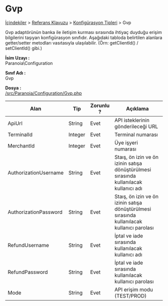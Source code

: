 # Gvp

[İçindekiler](/docs/icindekiler.md) > [Referans Klavuzu](/docs/References.md) > [Konfigürasyon Tipleri](/docs/References/ConfigurationTypes.md) > Gvp

Gvp adaptörünün banka ile iletişim kurması sırasında ihtiyaç duyduğu erişim bilgilerini taşıyan konfigürasyon sınıfıdır. Aşağıdaki tabloda belirtilen alanlara getter/setter metodları vasıtasıyla ulaşılabilir. (Örn: getClientId() / setClientId() gibi.)

**İsim Uzayı :**<br/>
Paranoia\Configuration

**Sınıf Adı :**<br/>
Gvp

**Dosya :**<br/>
[/src/Paranoia/Configuration/Gvp.php](/src/Paranoia/Configuration/Gvp.php)

| Alan                  | Tip        | Zorunlu ? | Açıklama
|-----------------------|------------|-----------|---------------------------------|
| ApiUrl				| String | Evet | API isteklerinin gönderileceği URL |
| TerminalId            | Integer    | Evet      | Terminal numarası |
| MerchantId            | Integer    | Evet      | Üye işyeri numarası |
| AuthorizationUsername | String     | Evet      | Staış, ön izin ve ön izinin satışa dönüştürülmesi sırasında kullanılacak kullanıcı adı |
| AuthorizationPassword | String     | Evet      | Staış, ön izin ve ön izinin satışa dönüştürülmesi sırasında kullanılacak kullanıcı parolası |
| RefundUsername        | String     | Evet      | İptal ve iade sırasında kullanılacak kullanıcı adı |
| RefundPassword        | String     | Evet      | İptal ve iade sırasında kullanılacak kullanıcı parolası |
| Mode                  | String     | Evet      | API erişim modu (TEST/PROD) |



